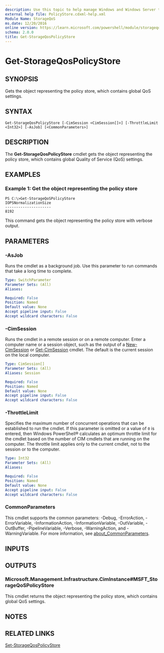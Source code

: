 ```yaml
---
description: Use this topic to help manage Windows and Windows Server technologies with Windows PowerShell.
external help file: PolicyStore.cdxml-help.xml
Module Name: StorageQoS
ms.date: 12/20/2016
online version: https://learn.microsoft.com/powershell/module/storageqos/get-storageqospolicystore?view=windowsserver2022-ps&wt.mc_id=ps-gethelp
schema: 2.0.0
title: Get-StorageQosPolicyStore
---
```


# Get-StorageQosPolicyStore

## SYNOPSIS
Gets the object representing the policy store, which contains global QoS settings.

## SYNTAX

```
Get-StorageQosPolicyStore [-CimSession <CimSession[]>] [-ThrottleLimit <Int32>] [-AsJob] [<CommonParameters>]
```

## DESCRIPTION
The **Get-StorageQosPolicyStore** cmdlet gets the object representing the policy store, which contains global Quality of Service (QoS) settings.

## EXAMPLES

### Example 1: Get the object representing the policy store
```
PS C:\>Get-StorageQoSPolicyStore
IOPSNormalizationSize
---------------------
8192
```

This command gets the object representing the policy store with verbose output.

## PARAMETERS

### -AsJob
Runs the cmdlet as a background job. Use this parameter to run commands that take a long time to complete.

```yaml
Type: SwitchParameter
Parameter Sets: (All)
Aliases: 

Required: False
Position: Named
Default value: None
Accept pipeline input: False
Accept wildcard characters: False
```

### -CimSession
Runs the cmdlet in a remote session or on a remote computer.
Enter a computer name or a session object, such as the output of a [New-CimSession](https://go.microsoft.com/fwlink/p/?LinkId=227967) or [Get-CimSession](https://go.microsoft.com/fwlink/p/?LinkId=227966) cmdlet.
The default is the current session on the local computer.

```yaml
Type: CimSession[]
Parameter Sets: (All)
Aliases: Session

Required: False
Position: Named
Default value: None
Accept pipeline input: False
Accept wildcard characters: False
```

### -ThrottleLimit
Specifies the maximum number of concurrent operations that can be established to run the cmdlet.
If this parameter is omitted or a value of `0` is entered, then Windows PowerShell® calculates an optimum throttle limit for the cmdlet based on the number of CIM cmdlets that are running on the computer.
The throttle limit applies only to the current cmdlet, not to the session or to the computer.

```yaml
Type: Int32
Parameter Sets: (All)
Aliases: 

Required: False
Position: Named
Default value: None
Accept pipeline input: False
Accept wildcard characters: False
```

### CommonParameters
This cmdlet supports the common parameters: -Debug, -ErrorAction, -ErrorVariable, -InformationAction, -InformationVariable, -OutVariable, -OutBuffer, -PipelineVariable, -Verbose, -WarningAction, and -WarningVariable. For more information, see [about_CommonParameters](https://go.microsoft.com/fwlink/?LinkID=113216).

## INPUTS

## OUTPUTS

### Microsoft.Management.Infrastructure.CimInstance#MSFT_StorageQoSPolicyStore
This cmdlet returns the object representing the policy store, which contains global QoS settings.

## NOTES

## RELATED LINKS

[Set-StorageQosPolicyStore](./Set-StorageQosPolicyStore.md)

